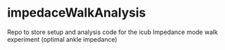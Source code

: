 # impedaceWalkAnalysis
Repo to store setup and analysis code for the icub Impedance mode walk experiment (optimal ankle impedance)
